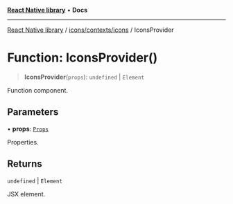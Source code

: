 [**React Native library**](../../../../index.md) • **Docs**

***

[React Native library](../../../../modules.md) / [icons/contexts/icons](../index.md) / IconsProvider

# Function: IconsProvider()

> **IconsProvider**(`props`): `undefined` \| `Element`

Function component.

## Parameters

• **props**: [`Props`](../interfaces/Props.md)

Properties.

## Returns

`undefined` \| `Element`

JSX element.
